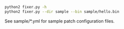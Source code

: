 ```bash
python2 fixer.py -h
python2 fixer.py --dir sample --bin sample/hello.bin
```

See sample/*.yml for sample patch configuration files.
